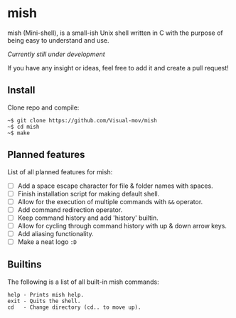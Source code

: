 # mish
mish (Mini-shell), is a small-ish Unix shell written in C with the purpose of being easy to understand and use.

*Currently still under development*

If you have any insight or ideas, feel free to add it and create a pull request!

## Install
Clone repo and compile:
```
~$ git clone https://github.com/Visual-mov/mish
~$ cd mish
~$ make
```

## Planned features
List of all planned features for mish:
- [ ] Add a space escape character for file & folder names with spaces.
- [ ] Finish installation script for making default shell.
- [ ] Allow for the execution of multiple commands with `&&` operator.
- [ ] Add command redirection operator.
- [ ] Keep command history and add 'history' builtin.
- [ ] Allow for cycling through command history with up & down arrow keys.
- [ ] Add aliasing functionality.
- [ ] Make a neat logo `:D`

## Builtins
The following is a list of all built-in mish commands:
```
help - Prints mish help.
exit - Quits the shell.
cd   - Change directory (cd.. to move up).
```